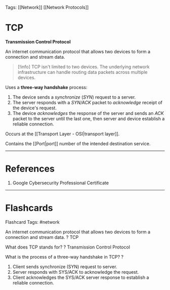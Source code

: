 Tags: [[Network]] [[Network Protocols]]
# TCP

**Transmission Control Protocol**

An internet communication protocol that allows two devices to form a connection and stream data.

> [!info] 
> TCP isn't limited to two devices. The underlying network infrastructure can handle routing data packets across multiple devices.

Uses a **three-way handshake** process:
1. The device sends a *synchronize* (*SYN*) request to a server.
2. The server responds with a *SYN/ACK* packet to *acknowledge* receipt of the device's request.
3. The device *acknowledges* the response of the server and sends an *ACK* packet to the server until the last one, then server and device establish a reliable connection.

Occurs at the [[Transport Layer - OSI|transport layer]].

Contains the [[Port|port]] number of the intended destination service.

---
# References

1. Google Cybersecurity Professional Certificate

---
# Flashcards

Flashcard Tags: #network 

An internet communication protocol that allows two devices to form a connection and stream data.
?
TCP
<!--SR:!2024-05-10,6,250-->

What does TCP stands for?
?
Transmission Control Protocol
<!--SR:!2024-05-06,2,250-->

What is the process of a three-way handshake in TCP?
?
1. Client sends synchronize (SYN) request to server.
2. Server responds with SYS/ACK to acknowledge the request.
3. Client acknowledges the SYS/ACK server response to establish a reliable connection.
<!--SR:!2024-05-05,3,252-->